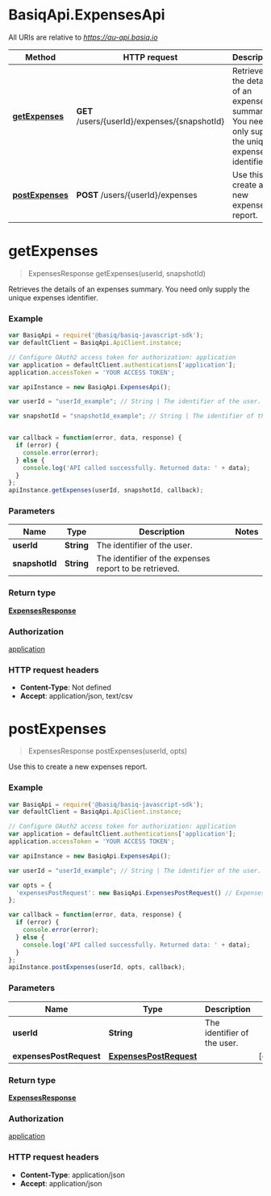 # BasiqApi.ExpensesApi

All URIs are relative to *https://au-api.basiq.io*

Method | HTTP request | Description
------------- | ------------- | -------------
[**getExpenses**](ExpensesApi.md#getExpenses) | **GET** /users/{userId}/expenses/{snapshotId} | Retrieves the details of an expenses summary. You need only supply the unique expenses identifier.
[**postExpenses**](ExpensesApi.md#postExpenses) | **POST** /users/{userId}/expenses | Use this to create a new expenses report.


<a name="getExpenses"></a>
# **getExpenses**
> ExpensesResponse getExpenses(userId, snapshotId)

Retrieves the details of an expenses summary. You need only supply the unique expenses identifier.

### Example
```javascript
var BasiqApi = require('@basiq/basiq-javascript-sdk');
var defaultClient = BasiqApi.ApiClient.instance;

// Configure OAuth2 access token for authorization: application
var application = defaultClient.authentications['application'];
application.accessToken = 'YOUR ACCESS TOKEN';

var apiInstance = new BasiqApi.ExpensesApi();

var userId = "userId_example"; // String | The identifier of the user.

var snapshotId = "snapshotId_example"; // String | The identifier of the expenses report to be retrieved.


var callback = function(error, data, response) {
  if (error) {
    console.error(error);
  } else {
    console.log('API called successfully. Returned data: ' + data);
  }
};
apiInstance.getExpenses(userId, snapshotId, callback);
```

### Parameters

Name | Type | Description  | Notes
------------- | ------------- | ------------- | -------------
 **userId** | **String**| The identifier of the user. | 
 **snapshotId** | **String**| The identifier of the expenses report to be retrieved. | 

### Return type

[**ExpensesResponse**](ExpensesResponse.md)

### Authorization

[application](../README.md#application)

### HTTP request headers

 - **Content-Type**: Not defined
 - **Accept**: application/json, text/csv

<a name="postExpenses"></a>
# **postExpenses**
> ExpensesResponse postExpenses(userId, opts)

Use this to create a new expenses report.

### Example
```javascript
var BasiqApi = require('@basiq/basiq-javascript-sdk');
var defaultClient = BasiqApi.ApiClient.instance;

// Configure OAuth2 access token for authorization: application
var application = defaultClient.authentications['application'];
application.accessToken = 'YOUR ACCESS TOKEN';

var apiInstance = new BasiqApi.ExpensesApi();

var userId = "userId_example"; // String | The identifier of the user.

var opts = { 
  'expensesPostRequest': new BasiqApi.ExpensesPostRequest() // ExpensesPostRequest | 
};

var callback = function(error, data, response) {
  if (error) {
    console.error(error);
  } else {
    console.log('API called successfully. Returned data: ' + data);
  }
};
apiInstance.postExpenses(userId, opts, callback);
```

### Parameters

Name | Type | Description  | Notes
------------- | ------------- | ------------- | -------------
 **userId** | **String**| The identifier of the user. | 
 **expensesPostRequest** | [**ExpensesPostRequest**](ExpensesPostRequest.md)|  | [optional] 

### Return type

[**ExpensesResponse**](ExpensesResponse.md)

### Authorization

[application](../README.md#application)

### HTTP request headers

 - **Content-Type**: application/json
 - **Accept**: application/json

